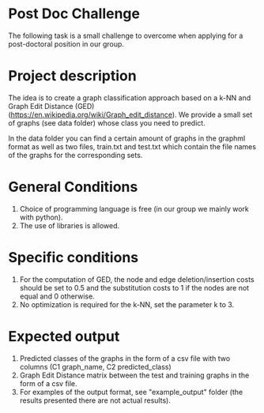 # Post Doc Challenge
The following task is a small challenge to overcome when applying for a post-doctoral position in our group.

# Project description
The idea is to create a graph classification approach based on a k-NN and Graph Edit Distance (GED) (https://en.wikipedia.org/wiki/Graph_edit_distance). We provide a small set of graphs (see data folder) whose class you need to predict.

In the data folder you can find a certain amount of graphs in the graphml format as well as two files, train.txt and test.txt which contain the file names of the graphs for the corresponding sets.

# General Conditions
1. Choice of programming language is free (in our group we mainly work with python).
2. The use of libraries is allowed.

# Specific conditions
1. For the computation of GED, the node and edge deletion/insertion costs should be set to 0.5 and the substitution costs to 1 if the nodes are not equal and 0 otherwise.
2. No optimization is required for the k-NN, set the parameter k to 3.

# Expected output
1. Predicted classes of the graphs in the form of a csv file with two columns (C1 graph_name, C2 predicted_class)
2. Graph Edit Distance matrix between the test and training graphs in the form of a csv file.
3. For examples of the output format, see "example_output" folder (the results presented there are not actual results).
